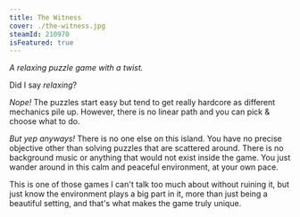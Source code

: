 ```yaml
---
title: The Witness
cover: ./the-witness.jpg
steamId: 210970
isFeatured: true
---
```


_A relaxing puzzle game with a twist._

Did I say _relaxing_?

_Nope!_ The puzzles start easy but tend to get really hardcore as
different mechanics pile up. However, there is no linear path and
you can pick & choose what to do.

_But yep anyways!_ There is no one else on this island. You have
no precise objective other than solving puzzles that are
scattered around. There is no background music or anything that
would not exist inside the game. You just wander around in this
calm and peaceful environment, at your own pace.

This is one of those games I can't talk too much about without
ruining it, but just know the environment plays a big part in it,
more than just being a beautiful setting, and that's what makes
the game truly unique.
